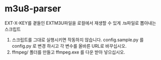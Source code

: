 # m3u8-parser
EXT-X-KEY를 곁들인 EXTM3U파일을 로컬에서 재생할 수 있게 .ts파일로 뽑아내는 스크립트

1. 스크립트를 그대로 실행시키면 작동하지 않습니다. config.sample.py 를 config.py 로 변경 하시고 각 변수를 올바른 URL로 바꾸십시오.
2. ffmpeg/ 폴더를 만들고 ffmpeg.exe 를 다운 받아 넣으십시오.
